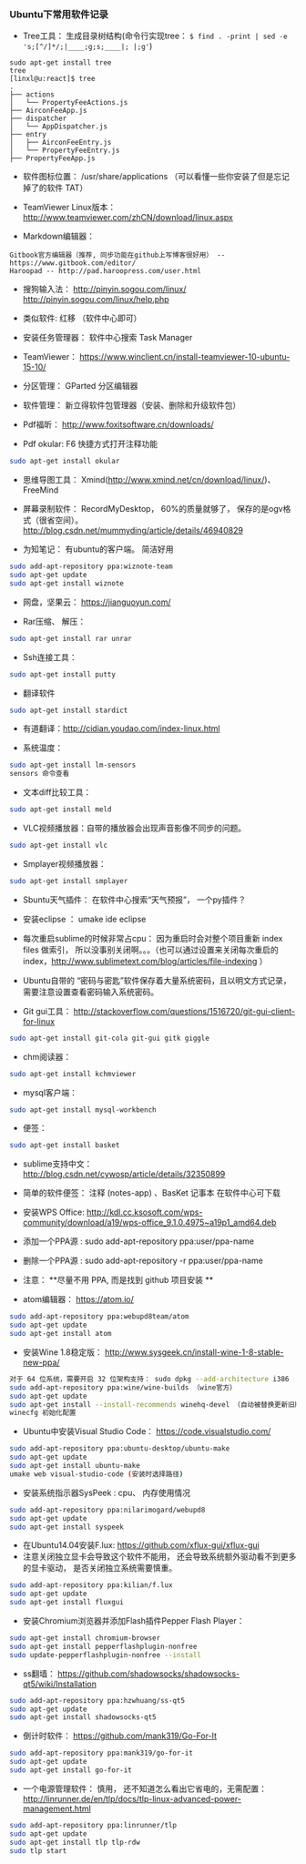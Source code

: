### Ubuntu下常用软件记录

* Tree工具： 生成目录树结构(命令行实现tree： `$ find . -print | sed -e 's;[^/]*/;|____;g;s;____|; |;g'`)
```
sudo apt-get install tree
tree
[linxl@u:react]$ tree
.
├── actions
│   └── PropertyFeeActions.js
├── AirconFeeApp.js
├── dispatcher
│   └── AppDispatcher.js
├── entry
│   ├── AirconFeeEntry.js
│   └── PropertyFeeEntry.js
├── PropertyFeeApp.js
```

* 软件图标位置： /usr/share/applications （可以看懂一些你安装了但是忘记掉了的软件 TAT）

* TeamViewer Linux版本： http://www.teamviewer.com/zhCN/download/linux.aspx

* Markdown编辑器： 
```
Gitbook官方编辑器（推荐, 同步功能在github上写博客很好用） -- https://www.gitbook.com/editor/ 
Haroopad -- http://pad.haroopress.com/user.html
```

* 搜狗输入法： http://pinyin.sogou.com/linux/         http://pinyin.sogou.com/linux/help.php

* 类似软件: 红移 （软件中心即可）

* 安装任务管理器： 软件中心搜索 Task Manager

* TeamViewer： https://www.winclient.cn/install-teamviewer-10-ubuntu-15-10/

* 分区管理： GParted 分区编辑器

* 软件管理： 新立得软件包管理器（安装、删除和升级软件包）


* Pdf福昕： http://www.foxitsoftware.cn/downloads/

* Pdf okular: F6 快捷方式打开注释功能
```bash
sudo apt-get install okular
```

* 思维导图工具：  Xmind(http://www.xmind.net/cn/download/linux/)、 FreeMind

* 屏幕录制软件： RecordMyDesktop， 60%的质量就够了， 保存的是ogv格式（很省空间）。 http://blog.csdn.net/mummyding/article/details/46940829

* 为知笔记： 有ubuntu的客户端。 简洁好用
```bash
sudo add-apt-repository ppa:wiznote-team
sudo apt-get update
sudo apt-get install wiznote
```

* 网盘，坚果云： https://jianguoyun.com/

* Rar压缩、 解压：
```bash
sudo apt-get install rar unrar
```

* Ssh连接工具：
```bash
sudo apt-get install putty
```

* 翻译软件
```bash
sudo apt-get install stardict
```

* 有道翻译：http://cidian.youdao.com/index-linux.html

* 系统温度：
```bash
sudo apt-get install lm-sensors
sensors 命令查看
```

* 文本diff比较工具：
```bash
sudo apt-get install meld
```

* VLC视频播放器：自带的播放器会出现声音影像不同步的问题。
```bash
sudo apt-get install vlc
```

* Smplayer视频播放器：
```bash
sudo apt-get install smplayer
```

* Sbuntu天气插件： 在软件中心搜索“天气预报”， 一个py插件？

* 安装eclipse ： umake ide eclipse

* 每次重启sublime的时候非常占cpu： 因为重启时会对整个项目重新 index files 做索引， 所以没事别关闭啊。。。（也可以通过设置来关闭每次重启的index，http://www.sublimetext.com/blog/articles/file-indexing ）

* Ubuntu自带的 “密码与密匙”软件保存着大量系统密码，且以明文方式记录， 需要注意设置查看密码输入系统密码。

* Git gui工具： http://stackoverflow.com/questions/1516720/git-gui-client-for-linux
```bash
sudo apt-get install git-cola git-gui gitk giggle
```

* chm阅读器：
```bash
sudo apt-get install kchmviewer
```

* mysql客户端：
```bash
sudo apt-get install mysql-workbench
```

* 便签：
```bash
sudo apt-get install basket
```

* sublime支持中文： http://blog.csdn.net/cywosp/article/details/32350899

* 简单的软件便签：  注释 (notes-app) 、BasKet 记事本 在软件中心可下载

* 安装WPS Office: http://kdl.cc.ksosoft.com/wps-community/download/a19/wps-office_9.1.0.4975~a19p1_amd64.deb


* 添加一个PPA源 : sudo add-apt-repository ppa:user/ppa-name
* 删除一个PPA源 : sudo add-apt-repository -r ppa:user/ppa-name
* 注意： **尽量不用 PPA, 而是找到 github 项目安装 **

* atom编辑器： https://atom.io/
```bash
sudo add-apt-repository ppa:webupd8team/atom
sudo apt-get update
sudo apt-get install atom
```

* 安装Wine 1.8稳定版： http://www.sysgeek.cn/install-wine-1-8-stable-new-ppa/
```bash
对于 64 位系统，需要开启 32 位架构支持： sudo dpkg --add-architecture i386
sudo add-apt-repository ppa:wine/wine-builds （wine官方）
sudo apt-get update
sudo apt-get install --install-recommends winehq-devel （自动被替换更新旧版本）
winecfg 初始化配置
```

* Ubuntu中安装Visual Studio Code： https://code.visualstudio.com/
```bash
sudo add-apt-repository ppa:ubuntu-desktop/ubuntu-make
sudo apt-get update
sudo apt-get install ubuntu-make
umake web visual-studio-code (安装时选择路径)
```

* 安装系统指示器SysPeek : cpu、 内存使用情况
```bash
sudo add-apt-repository ppa:nilarimogard/webupd8
sudo apt-get update
sudo apt-get install syspeek
```

* 在Ubuntu14.04安装F.lux: https://github.com/xflux-gui/xflux-gui
* 注意关闭独立显卡会导致这个软件不能用， 还会导致系统额外驱动看不到更多的显卡驱动， 是否关闭独立系统需要慎重。
```bash
sudo add-apt-repository ppa:kilian/f.lux
sudo apt-get update
sudo apt-get install fluxgui
```

* 安装Chromium浏览器并添加Flash插件Pepper Flash Player：
```bash
sudo apt-get install chromium-browser
sudo apt-get install pepperflashplugin-nonfree
sudo update-pepperflashplugin-nonfree --install
```

* ss翻墙： https://github.com/shadowsocks/shadowsocks-qt5/wiki/Installation
```bash
sudo add-apt-repository ppa:hzwhuang/ss-qt5
sudo apt-get update
sudo apt-get install shadowsocks-qt5
```

* 倒计时软件： https://github.com/mank319/Go-For-It
```bash
sudo add-apt-repository ppa:mank319/go-for-it
sudo apt-get update
sudo apt-get install go-for-it
```

* 一个电源管理软件： 慎用， 还不知道怎么看出它省电的，无需配置： http://linrunner.de/en/tlp/docs/tlp-linux-advanced-power-management.html
```bash
sudo add-apt-repository ppa:linrunner/tlp
sudo apt-get update
sudo apt-get install tlp tlp-rdw
sudo tlp start
```
